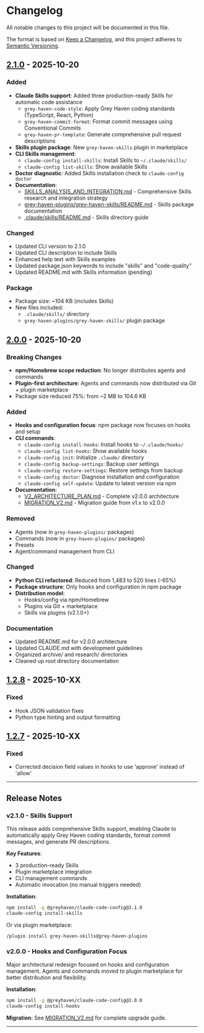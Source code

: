 # Changelog

All notable changes to this project will be documented in this file.

The format is based on [Keep a Changelog](https://keepachangelog.com/en/1.0.0/),
and this project adheres to [Semantic Versioning](https://semver.org/spec/v2.0.0.html).

## [2.1.0] - 2025-10-20

### Added
- **Claude Skills support**: Added three production-ready Skills for automatic code assistance
  - `grey-haven-code-style`: Apply Grey Haven coding standards (TypeScript, React, Python)
  - `grey-haven-commit-format`: Format commit messages using Conventional Commits
  - `grey-haven-pr-template`: Generate comprehensive pull request descriptions
- **Skills plugin package**: New `grey-haven-skills` plugin in marketplace
- **CLI Skills management**:
  - `claude-config install-skills`: Install Skills to `~/.claude/skills/`
  - `claude-config list-skills`: Show available Skills
- **Doctor diagnostic**: Added Skills installation check to `claude-config doctor`
- **Documentation**:
  - [SKILLS_ANALYSIS_AND_INTEGRATION.md](.claude/research/SKILLS_ANALYSIS_AND_INTEGRATION.md) - Comprehensive Skills research and integration strategy
  - [grey-haven-plugins/grey-haven-skills/README.md](grey-haven-plugins/grey-haven-skills/README.md) - Skills package documentation
  - [.claude/skills/README.md](.claude/skills/README.md) - Skills directory guide

### Changed
- Updated CLI version to 2.1.0
- Updated CLI description to include Skills
- Enhanced help text with Skills examples
- Updated package.json keywords to include "skills" and "code-quality"
- Updated README.md with Skills information (pending)

### Package
- Package size: ~104 KB (includes Skills)
- New files included:
  - `.claude/skills/` directory
  - `grey-haven-plugins/grey-haven-skills/` plugin package

## [2.0.0] - 2025-10-20

### Breaking Changes
- **npm/Homebrew scope reduction**: No longer distributes agents and commands
- **Plugin-first architecture**: Agents and commands now distributed via Git + plugin marketplace
- Package size reduced 75%: from ~2 MB to 104.6 KB

### Added
- **Hooks and configuration focus**: npm package now focuses on hooks and setup
- **CLI commands**:
  - `claude-config install-hooks`: Install hooks to `~/.claude/hooks/`
  - `claude-config list-hooks`: Show available hooks
  - `claude-config init`: Initialize `.claude/` directory
  - `claude-config backup-settings`: Backup user settings
  - `claude-config restore-settings`: Restore settings from backup
  - `claude-config doctor`: Diagnose installation and configuration
  - `claude-config self-update`: Update to latest version via npm
- **Documentation**:
  - [V2_ARCHITECTURE_PLAN.md](.claude/V2_ARCHITECTURE_PLAN.md) - Complete v2.0.0 architecture
  - [MIGRATION_V2.md](MIGRATION_V2.md) - Migration guide from v1.x to v2.0.0

### Removed
- Agents (now in `grey-haven-plugins/` packages)
- Commands (now in `grey-haven-plugins/` packages)
- Presets
- Agent/command management from CLI

### Changed
- **Python CLI refactored**: Reduced from 1,483 to 520 lines (-65%)
- **Package structure**: Only hooks and configuration in npm package
- **Distribution model**:
  - Hooks/config via npm/Homebrew
  - Plugins via Git + marketplace
  - Skills via plugins (v2.1.0+)

### Documentation
- Updated README.md for v2.0.0 architecture
- Updated CLAUDE.md with development guidelines
- Organized archive/ and research/ directories
- Cleaned up root directory documentation

## [1.2.8] - 2025-10-XX

### Fixed
- Hook JSON validation fixes
- Python type hinting and output formatting

## [1.2.7] - 2025-10-XX

### Fixed
- Corrected decision field values in hooks to use 'approve' instead of 'allow'

---

## Release Notes

### v2.1.0 - Skills Support

This release adds comprehensive Skills support, enabling Claude to automatically apply Grey Haven coding standards, format commit messages, and generate PR descriptions.

**Key Features**:
- 3 production-ready Skills
- Plugin marketplace integration
- CLI management commands
- Automatic invocation (no manual triggers needed)

**Installation**:
```bash
npm install -g @greyhaven/claude-code-config@2.1.0
claude-config install-skills
```

Or via plugin marketplace:
```
/plugin install grey-haven-skills@grey-haven-plugins
```

### v2.0.0 - Hooks and Configuration Focus

Major architectural redesign focused on hooks and configuration management. Agents and commands moved to plugin marketplace for better distribution and flexibility.

**Installation**:
```bash
npm install -g @greyhaven/claude-code-config@2.0.0
claude-config install-hooks
```

**Migration**: See [MIGRATION_V2.md](MIGRATION_V2.md) for complete upgrade guide.

---

[2.1.0]: https://github.com/greyhaven-ai/grey-haven-claude-code-config/compare/v2.0.0...v2.1.0
[2.0.0]: https://github.com/greyhaven-ai/grey-haven-claude-code-config/compare/v1.2.8...v2.0.0
[1.2.8]: https://github.com/greyhaven-ai/grey-haven-claude-code-config/compare/v1.2.7...v1.2.8
[1.2.7]: https://github.com/greyhaven-ai/grey-haven-claude-code-config/releases/tag/v1.2.7
